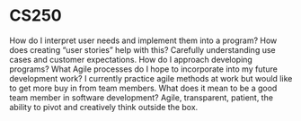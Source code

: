 # CS250
How do I interpret user needs and implement them into a program? How does creating “user stories” help with this? Carefully understanding use cases and customer expectations.
How do I approach developing programs? What Agile processes do I hope to incorporate into my future development work? I currently practice agile methods at work but would like to get more buy in from team members.
What does it mean to be a good team member in software development? Agile, transparent, patient, the ability to pivot and creatively think outside the box.
